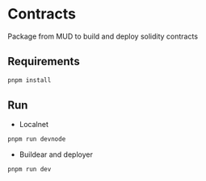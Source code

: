 # Contracts

Package from MUD to build and deploy solidity contracts

## Requirements

```sh
pnpm install
```

## Run

- Localnet

```sh
pnpm run devnode
```

- Buildear and deployer

```sh
pnpm run dev
```
